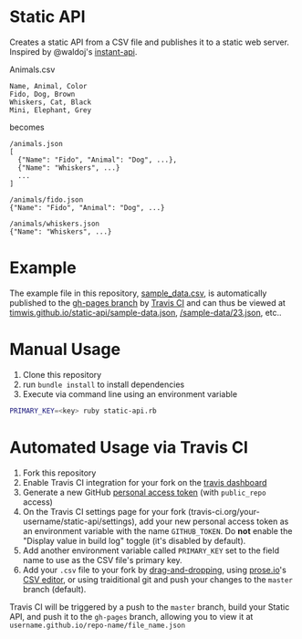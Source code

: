 # Static API
Creates a static API from a CSV file and publishes it to a static web server.
Inspired by @waldoj's [instant-api](https://github.com/waldoj/instant-api).

Animals.csv
```csv
Name, Animal, Color
Fido, Dog, Brown
Whiskers, Cat, Black
Mini, Elephant, Grey
```
becomes
```
/animals.json
[
  {"Name": "Fido", "Animal": "Dog", ...},
  {"Name": "Whiskers", ...}
  ...
]

/animals/fido.json
{"Name": "Fido", "Animal": "Dog", ...}

/animals/whiskers.json
{"Name": "Whiskers", ...}
```

# Example
The example file in this repository, [sample_data.csv](sample_data.csv), is automatically
published to the [gh-pages branch](https://github.com/timwis/static-api/tree/gh-pages)
by [Travis CI](https://travis-ci.org/timwis/static-api) and can thus be viewed at
[timwis.github.io/static-api/sample-data.json](http://timwis.github.io/static-api/sample-data.json),
[/sample-data/23.json](http://timwis.github.io/static-api/sample-data/23.json), etc..

# Manual Usage
1. Clone this repository
2. run `bundle install` to install dependencies
3. Execute via command line using an environment variable
```bash
PRIMARY_KEY=<key> ruby static-api.rb
```

# Automated Usage via Travis CI
1. Fork this repository
2. Enable Travis CI integration for your fork on the [travis dashboard](https://travis-ci.org/profile)
3. Generate a new GitHub [personal access token](https://github.com/settings/tokens/new) (with `public_repo` access)
4. On the Travis CI settings page for your fork (travis-ci.org/your-username/static-api/settings),
add your new personal access token as an environment variable with the name `GITHUB_TOKEN`.
Do **not** enable the "Display value in build log" toggle (it's disabled by default).
5. Add another environment variable called `PRIMARY_KEY` set to the field name to use as the CSV file's primary key.
6. Add your `.csv` file to your fork by [drag-and-dropping](https://github.com/blog/2105-upload-files-to-your-repositories),
using [prose.io](http://prose.io)'s [CSV editor](https://github.com/prose/prose/pull/911), or using
traiditional git and push your changes to the `master` branch (default).

Travis CI will be triggered by a push to the `master` branch, build your Static API, and push it
to the `gh-pages` branch, allowing you to view it at `username.github.io/repo-name/file_name.json`
